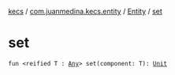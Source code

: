 [kecs](../../index.md) / [com.juanmedina.kecs.entity](../index.md) / [Entity](index.md) / [set](./set.md)

# set

`fun <reified T : `[`Any`](https://kotlinlang.org/api/latest/jvm/stdlib/kotlin/-any/index.html)`> set(component: T): `[`Unit`](https://kotlinlang.org/api/latest/jvm/stdlib/kotlin/-unit/index.html)
